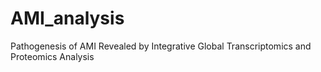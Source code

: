 # AMI_analysis
Pathogenesis of AMI Revealed by Integrative Global Transcriptomics and Proteomics Analysis
